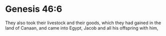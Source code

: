 # Genesis 46:6

They also took their livestock and their goods, which they had gained in the land of Canaan, and came into Egypt, Jacob and all his offspring with him,
